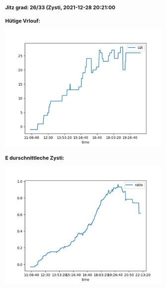 ### Jitz grad: 26/33 (Zysti, 2021-12-28 20:21:00

### Hütige Vrlouf:
![Graph](Today.png)

### E durschnittleche Zysti:
![Graph](Zysti.png)